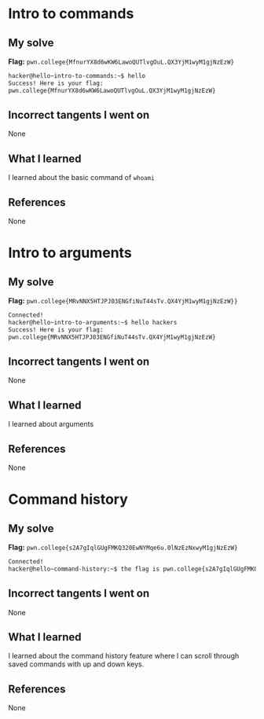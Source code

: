 # Intro to commands

## My solve
**Flag:** `pwn.college{MfnurYX8d6wKW6LawoQUTlvgOuL.QX3YjM1wyM1gjNzEzW}`

```bash
hacker@hello~intro-to-commands:~$ hello
Success! Here is your flag:
pwn.college{MfnurYX8d6wKW6LawoQUTlvgOuL.QX3YjM1wyM1gjNzEzW}
```

## Incorrect tangents I went on
None

## What I learned
I learned about the basic command of `whoami`

## References 
None



# Intro to arguments

## My solve
**Flag:** `pwn.college{MRvNNX5HTJPJ03ENGfiNuT44sTv.QX4YjM1wyM1gjNzEzW}}`

```bash
Connected!
hacker@hello~intro-to-arguments:~$ hello hackers
Success! Here is your flag:
pwn.college{MRvNNX5HTJPJ03ENGfiNuT44sTv.QX4YjM1wyM1gjNzEzW}
```
## Incorrect tangents I went on
None

## What I learned
I learned about arguments

## References 
None



# Command history

## My solve
**Flag:** `pwn.college{s2A7gIqlGUgFMKQ320EwNYMqe6u.0lNzEzNxwyM1gjNzEzW}`

```bash
Connected!
hacker@hello~command-history:~$ the flag is pwn.college{s2A7gIqlGUgFMKQ320EwNYMqe6u.0lNzEzNxwyM1gjNzEzW}
```
## Incorrect tangents I went on
None

## What I learned
I learned about the command history feature where I can scroll through saved commands with up and down keys.

## References 
None
